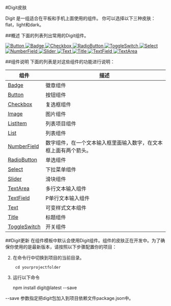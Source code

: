 #Digit皮肤

Digit 是一组适合在平板和手机上面使用的组件。 你可以选择以下三种皮肤：flat，light和dark。

##概述
下面的列表列出常用的Digit组件。

<p><a href="https://github.com/montagejs/digit/tree/master/ui/button.reel"> <img src="https://raw.github.com/montagejs/digit/master/ui/button.reel/screenshot.png" alt="Button"> </a>
<a href="https://github.com/montagejs/digit/tree/master/ui/badge.reel"> <img src="https://raw.github.com/montagejs/digit/master/ui/badge.reel/screenshot.png" alt="Badge"> </a>
<a href="https://github.com/montagejs/digit/tree/master/ui/checkbox.reel"> <img src="https://raw.github.com/montagejs/digit/master/ui/checkbox.reel/screenshot.png" alt="Checkbox"> </a>
<a href="https://github.com/montagejs/digit/tree/master/ui/radio-button.reel"> <img src="https://raw.github.com/montagejs/digit/master/ui/radio-button.reel/screenshot.png" alt="RadioButton"> </a>
<a href="https://github.com/montagejs/digit/tree/master/ui/toggle-switch.reel"> <img src="https://raw.github.com/montagejs/digit/master/ui/toggle-switch.reel/screenshot.png" alt="ToggleSwitch"> </a>
<a href="https://github.com/montagejs/digit/tree/master/ui/select.reel"> <img src="https://raw.github.com/montagejs/digit/master/ui/select.reel/screenshot.png" alt="Select"> </a>
<a href="https://github.com/montagejs/digit/tree/master/ui/number-field.reel"> <img src="https://raw.github.com/montagejs/digit/master/ui/number-field.reel/screenshot.png" alt="NumberField"> </a>
<a href="https://github.com/montagejs/digit/tree/master/ui/slider.reel"> <img src="https://raw.github.com/montagejs/digit/master/ui/slider.reel/screenshot.png" alt="Slider"> </a>
<a href="https://github.com/montagejs/digit/tree/master/ui/text.reel"> <img src="https://raw.github.com/montagejs/digit/master/ui/text.reel/screenshot.png" alt="Text"> </a>
<a href="https://github.com/montagejs/digit/tree/master/ui/title.reel"> <img src="https://raw.github.com/montagejs/digit/master/ui/title.reel/screenshot.png" alt="Title"> </a>
<a href="https://github.com/montagejs/digit/tree/master/ui/text-field.reel"> <img src="https://raw.github.com/montagejs/digit/master/ui/text-field.reel/screenshot.png" alt="TextField"> </a>
<a href="https://github.com/montagejs/digit/tree/master/ui/text-area.reel"> <img src="https://raw.github.com/montagejs/digit/master/ui/text-area.reel/screenshot.png" alt="TextArea"> </a></p>

##组件说明
下面的列表是对这些组件的功能进行说明：

<table><thead>
<tr>
<th>组件</th>
<th>描述</th>
</tr>
</thead><tbody>
<tr>
<td><a href="https://github.com/montagejs/digit/tree/master/ui/badge.reel" target="_blank">Badge</a></td>
<td>徽章组件</td>
</tr>
<tr>
<td><a href="https://github.com/montagejs/digit/tree/master/ui/button.reel" target="_blank">Button</a></td>
<td>按钮组件</td>
</tr>
<tr>
<td><a href="https://github.com/montagejs/digit/tree/master/ui/checkbox.reel" target="_blank">Checkbox</a></td>
<td>复选框组件</td>
</tr>
<tr>
<td><a href="https://github.com/montagejs/digit/tree/master/ui/image.reel" target="_blank">Image</a></td>
<td>图片组件</td>
</tr>
<tr>
<td><a href="https://github.com/montagejs/digit/tree/master/ui/list-item.reel" target="_blank">ListItem</a></td>
<td>列表项目组件</td>
</tr>
<tr>
<td><a href="https://github.com/montagejs/digit/tree/master/ui/list.reel" target="_blank">List</a></td>
<td>列表组件</td>
</tr>
<tr>
<td><a href="https://github.com/montagejs/digit/tree/master/ui/number-field.reel" target="_blank">NumberField</a></td>
<td>数字组件，在一个文本输入框里面输入数字，在文本框上面有两个箭头。</td>
</tr>
<tr>
<td><a href="https://github.com/montagejs/digit/tree/master/ui/radio-button.reel" target="_blank">RadioButton</a></td>
<td>单选组件</td>
</tr>
<tr>
<td><a href="https://github.com/montagejs/digit/tree/master/ui/select.reel" target="_blank">Select</a></td>
<td>下拉菜单组件</td>
</tr>
<tr>
<td><a href="https://github.com/montagejs/digit/tree/master/ui/slider.reel" target="_blank">Slider</a></td>
<td>滑块组件</td>
</tr>
<tr>
<td><a href="https://github.com/montagejs/digit/tree/master/ui/text-area.reel" target="_blank">TextArea</a></td>
<td>多行文本输入组件</td>
</tr>
<tr>
<td><a href="https://github.com/montagejs/digit/tree/master/ui/text-field.reel" target="_blank">TextField</a></td>
<td>P单行文本输入组件</td>
</tr>
<tr>
<td><a href="https://github.com/montagejs/digit/tree/master/ui/text.reel" target="_blank">Text</a></td>
<td>可变样式文本组件</td>
</tr>
<tr>
<td><a href="https://github.com/montagejs/digit/tree/master/ui/title.reel" target="_blank">Title</a></td>
<td>标题组件</td>
</tr>
<tr>
<td><a href="https://github.com/montagejs/digit/tree/master/ui/toggle-switch.reel" target="_blank">ToggleSwitch</a></td>
<td>开关组件</td>
</tr>
</tbody></table>
##Digit更新
在组件模板中默认会使用Digit组件。组件的皮肤正在开发中。为了确保你使用的是最新版本，请按照以下步骤配置你的项目：

2. 在命令行中切换到项目的当前目录。
	
		cd yourprojectfolder
		
3. 运行以下命令

	npm install digit@latest --save
	
--save 参数指定把digit包加入到项目依赖文件package.json中。